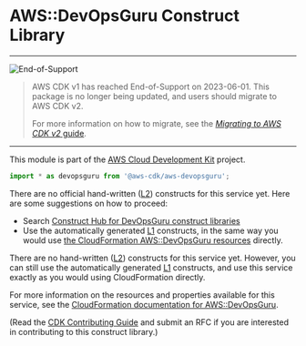 # AWS::DevOpsGuru Construct Library
<!--BEGIN STABILITY BANNER-->

---

![End-of-Support](https://img.shields.io/badge/End--of--Support-critical.svg?style=for-the-badge)

> AWS CDK v1 has reached End-of-Support on 2023-06-01.
> This package is no longer being updated, and users should migrate to AWS CDK v2.
>
> For more information on how to migrate, see the [_Migrating to AWS CDK v2_ guide][doc].
>
> [doc]: https://docs.aws.amazon.com/cdk/v2/guide/migrating-v2.html

---

<!--END STABILITY BANNER-->

This module is part of the [AWS Cloud Development Kit](https://github.com/aws/aws-cdk) project.

```ts nofixture
import * as devopsguru from '@aws-cdk/aws-devopsguru';
```

<!--BEGIN CFNONLY DISCLAIMER-->

There are no official hand-written ([L2](https://docs.aws.amazon.com/cdk/latest/guide/constructs.html#constructs_lib)) constructs for this service yet. Here are some suggestions on how to proceed:

- Search [Construct Hub for DevOpsGuru construct libraries](https://constructs.dev/search?q=devopsguru)
- Use the automatically generated [L1](https://docs.aws.amazon.com/cdk/latest/guide/constructs.html#constructs_l1_using) constructs, in the same way you would use [the CloudFormation AWS::DevOpsGuru resources](https://docs.aws.amazon.com/AWSCloudFormation/latest/UserGuide/AWS_DevOpsGuru.html) directly.


<!--BEGIN CFNONLY DISCLAIMER-->

There are no hand-written ([L2](https://docs.aws.amazon.com/cdk/latest/guide/constructs.html#constructs_lib)) constructs for this service yet. 
However, you can still use the automatically generated [L1](https://docs.aws.amazon.com/cdk/latest/guide/constructs.html#constructs_l1_using) constructs, and use this service exactly as you would using CloudFormation directly.

For more information on the resources and properties available for this service, see the [CloudFormation documentation for AWS::DevOpsGuru](https://docs.aws.amazon.com/AWSCloudFormation/latest/UserGuide/AWS_DevOpsGuru.html).

(Read the [CDK Contributing Guide](https://github.com/aws/aws-cdk/blob/master/CONTRIBUTING.md) and submit an RFC if you are interested in contributing to this construct library.)

<!--END CFNONLY DISCLAIMER-->
